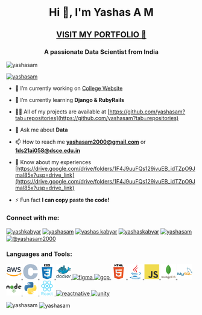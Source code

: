 <h1 align="center">Hi 👋, I'm Yashas A M</h1>

 <h2 align="center"><a href="https://yashasam.vercel.app//"> VISIT MY PORTFOLIO 📍</a></h2> 
<h3 align="center">A passionate Data Scientist  from India</h3>

<p align="left"> <img src="https://komarev.com/ghpvc/?username=yashasam&label=Profile%20views&color=0e75b6&style=flat" alt="yashasam" /> </p>

<p align="left"> <a href="https://github.com/ryo-ma/github-profile-trophy"><img src="https://github-profile-trophy.vercel.app/?username=yashasam" alt="yashasam" /></a> </p>

- 🔭 I’m currently working on [College Website](https://github.com/yashasam/college_Website.git)

- 🌱 I’m currently learning **Django & RubyRails**

- 👨‍💻 All of my projects are available at [https://github.com/yashasam?tab=repositories](https://github.com/yashasam?tab=repositories)

- 💬 Ask me about **Data**

- 📫 How to reach me **yashasam2000@gmail.com** or **1ds21ai058@dsce.edu.in**

- 📄 Know about my experiences [https://drive.google.com/drive/folders/1F4J9uuFQs129ivuEB_idTZpO9Jmal85x?usp=drive_link](https://drive.google.com/drive/folders/1F4J9uuFQs129ivuEB_idTZpO9Jmal85x?usp=drive_link)

- ⚡ Fun fact **I can copy paste the code!**

<h3 align="left">Connect with me:</h3>
<p align="left">
<a href="https://twitter.com/yashkabyar" target="blank"><img align="center" src="https://raw.githubusercontent.com/rahuldkjain/github-profile-readme-generator/master/src/images/icons/Social/twitter.svg" alt="yashkabyar" height="30" width="40" /></a>
<a href="https://linkedin.com/in/yashasam" target="blank"><img align="center" src="https://raw.githubusercontent.com/rahuldkjain/github-profile-readme-generator/master/src/images/icons/Social/linked-in-alt.svg" alt="yashasam" height="30" width="40" /></a>
<a href="https://fb.com/yashas kabyar" target="blank"><img align="center" src="https://raw.githubusercontent.com/rahuldkjain/github-profile-readme-generator/master/src/images/icons/Social/facebook.svg" alt="yashas kabyar" height="30" width="40" /></a>
<a href="https://instagram.com/yashaskabyar" target="blank"><img align="center" src="https://raw.githubusercontent.com/rahuldkjain/github-profile-readme-generator/master/src/images/icons/Social/instagram.svg" alt="yashaskabyar" height="30" width="40" /></a>
<a href="https://www.codechef.com/users/yashasam" target="blank"><img align="center" src="https://cdn.jsdelivr.net/npm/simple-icons@3.1.0/icons/codechef.svg" alt="yashasam" height="30" width="40" /></a>
<a href="https://www.hackerearth.com/@yashasam2000" target="blank"><img align="center" src="https://raw.githubusercontent.com/rahuldkjain/github-profile-readme-generator/master/src/images/icons/Social/hackerearth.svg" alt="@yashasam2000" height="30" width="40" /></a>
</p>

<h3 align="left">Languages and Tools:</h3>
<p align="left"> <a href="https://aws.amazon.com" target="_blank" rel="noreferrer"> <img src="https://raw.githubusercontent.com/devicons/devicon/master/icons/amazonwebservices/amazonwebservices-original-wordmark.svg" alt="aws" width="40" height="40"/> </a> <a href="https://www.cprogramming.com/" target="_blank" rel="noreferrer"> <img src="https://raw.githubusercontent.com/devicons/devicon/master/icons/c/c-original.svg" alt="c" width="40" height="40"/> </a> <a href="https://www.w3schools.com/css/" target="_blank" rel="noreferrer"> <img src="https://raw.githubusercontent.com/devicons/devicon/master/icons/css3/css3-original-wordmark.svg" alt="css3" width="40" height="40"/> </a> <a href="https://www.docker.com/" target="_blank" rel="noreferrer"> <img src="https://raw.githubusercontent.com/devicons/devicon/master/icons/docker/docker-original-wordmark.svg" alt="docker" width="40" height="40"/> </a> <a href="https://www.figma.com/" target="_blank" rel="noreferrer"> <img src="https://www.vectorlogo.zone/logos/figma/figma-icon.svg" alt="figma" width="40" height="40"/> </a> <a href="https://cloud.google.com" target="_blank" rel="noreferrer"> <img src="https://www.vectorlogo.zone/logos/google_cloud/google_cloud-icon.svg" alt="gcp" width="40" height="40"/> </a> <a href="https://www.w3.org/html/" target="_blank" rel="noreferrer"> <img src="https://raw.githubusercontent.com/devicons/devicon/master/icons/html5/html5-original-wordmark.svg" alt="html5" width="40" height="40"/> </a> <a href="https://www.java.com" target="_blank" rel="noreferrer"> <img src="https://raw.githubusercontent.com/devicons/devicon/master/icons/java/java-original.svg" alt="java" width="40" height="40"/> </a> <a href="https://developer.mozilla.org/en-US/docs/Web/JavaScript" target="_blank" rel="noreferrer"> <img src="https://raw.githubusercontent.com/devicons/devicon/master/icons/javascript/javascript-original.svg" alt="javascript" width="40" height="40"/> </a> <a href="https://www.mongodb.com/" target="_blank" rel="noreferrer"> <img src="https://raw.githubusercontent.com/devicons/devicon/master/icons/mongodb/mongodb-original-wordmark.svg" alt="mongodb" width="40" height="40"/> </a> <a href="https://www.mysql.com/" target="_blank" rel="noreferrer"> <img src="https://raw.githubusercontent.com/devicons/devicon/master/icons/mysql/mysql-original-wordmark.svg" alt="mysql" width="40" height="40"/> </a> <a href="https://nodejs.org" target="_blank" rel="noreferrer"> <img src="https://raw.githubusercontent.com/devicons/devicon/master/icons/nodejs/nodejs-original-wordmark.svg" alt="nodejs" width="40" height="40"/> </a> <a href="https://www.python.org" target="_blank" rel="noreferrer"> <img src="https://raw.githubusercontent.com/devicons/devicon/master/icons/python/python-original.svg" alt="python" width="40" height="40"/> </a> <a href="https://reactjs.org/" target="_blank" rel="noreferrer"> <img src="https://raw.githubusercontent.com/devicons/devicon/master/icons/react/react-original-wordmark.svg" alt="react" width="40" height="40"/> </a> <a href="https://reactnative.dev/" target="_blank" rel="noreferrer"> <img src="https://reactnative.dev/img/header_logo.svg" alt="reactnative" width="40" height="40"/> </a> <a href="https://unity.com/" target="_blank" rel="noreferrer"> <img src="https://www.vectorlogo.zone/logos/unity3d/unity3d-icon.svg" alt="unity" width="40" height="40"/> </a> </p>

<p><img align="left" src="https://github-readme-stats.vercel.app/api/top-langs?username=yashasam&show_icons=true&locale=en&layout=compact" alt="yashasam" /></p>

<p>&nbsp;<img align="center" src="https://github-readme-stats.vercel.app/api?username=yashasam&show_icons=true&locale=en" alt="yashasam" /></p>
